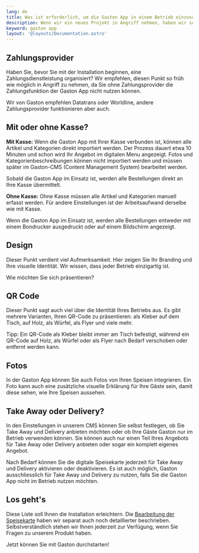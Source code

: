 ```yaml
---
lang: de
title: Was ist erforderlich, um die Gaston App in einem Betrieb einzusetzen?
description: Wenn wir ein neues Projekt in Angriff nehmen, haben wir schon Kribbeln im Bauch. Es gibt so viele Punkte, an die wir denken müssen, dass wir manchmal das eine oder andere Detail vergessen. Wir haben eine Checkliste erstellt, in der Sie Schritt für Schritt alles überprüfen können, was Sie brauchen, damit Sie unsere Gaston App in Ihrem Betrieb einsetzen können.
keyword: gaston app
layout: '@layouts/Documentation.astro'
---
```


## Zahlungsprovider

Haben Sie, bevor Sie mit der Installation beginnen, eine Zahlungsdienstleistung organisiert? Wir empfehlen, diesen Punkt so früh wie möglich in Angriff zu nehmen, da Sie ohne Zahlungsprovider die Zahlungsfunktion der Gaston App nicht nutzen können.

Wir von Gaston empfehlen Datatrans oder Worldline, andere Zahlungsprovider funktionieren aber auch.

## Mit oder ohne Kasse?

__Mit Kasse:__ Wenn die Gaston App mit Ihrer Kasse verbunden ist, können alle Artikel und Kategorien direkt importiert werden. Der Prozess dauert etwa 10 Minuten und schon wird Ihr Angebot im digitalen Menu angezeigt. Fotos und Kategorienbeschreibungen können nicht importiert werden und müssen später im Gaston-CMS (Content Management System) bearbeitet werden.

Sobald die Gaston App im Einsatz ist, werden alle Bestellungen direkt an Ihre Kasse übermittelt.

__Ohne Kasse:__ Ohne Kasse müssen alle Artikel und Kategorien manuell erfasst werden. Für andere Einstellungen ist der Arbeitsaufwand derselbe wie mit Kasse.

Wenn die Gaston App im Einsatz ist, werden alle Bestellungen entweder mit einem Bondrucker ausgedruckt oder auf einem Bildschirm angezeigt.

## Design

Dieser Punkt verdient viel Aufmerksamkeit. Hier zeigen Sie Ihr Branding und Ihre visuelle Identität. Wir wissen, dass jeder Betrieb einzigartig ist.

Wie möchten Sie sich präsentieren?

## QR Code

Dieser Punkt sagt auch viel über die Identität Ihres Betriebs aus. Es gibt mehrere Varianten, Ihren QR-Code zu präsentieren: als Kleber auf dem Tisch, auf Holz, als Würfel, als Flyer und viele mehr.

Tipp: Ein QR-Code als Kleber bleibt immer am Tisch befestigt, während ein QR-Code auf Holz, als Würfel oder als Flyer nach Bedarf verschoben oder entfernt werden kann.

## Fotos

In der Gaston App können Sie auch Fotos von Ihren Speisen integrieren. Ein Foto kann auch eine zusätzliche visuelle Erklärung für Ihre Gäste sein, damit diese sehen, wie Ihre Speisen aussehen.

## Take Away oder Delivery?

In den Einstellungen in unserem CMS können Sie selbst festlegen, ob Sie Take Away und Delivery anbieten möchten oder ob Ihre Gäste Gaston nur im Betrieb verwenden können. Sie können auch nur einen Teil Ihres Angebots für Take Away oder Delivery anbieten oder sogar ein komplett eigenes Angebot.

Nach Bedarf können Sie die digitale Speisekarte jederzeit für Take Away und Delivery aktivieren oder deaktivieren. Es ist auch möglich, Gaston ausschliesslich für Take Away und Delivery zu nutzen, falls Sie die Gaston App nicht im Betrieb nutzen möchten.

## Los geht's

Diese Liste soll Ihnen die Installation erleichtern. Die [Bearbeitung der Speisekarte](../speisekarten-angebot-bearbeiten/) haben wir separat auch noch detaillierter beschrieben. Selbstverständlich stehen wir Ihnen jederzeit zur Verfügung, wenn Sie Fragen zu unserem Produkt haben.

Jetzt können Sie mit Gaston durchstarten!
